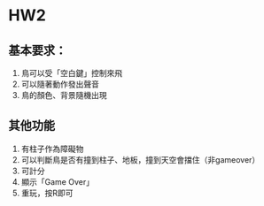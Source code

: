 # HW2
## 基本要求：
1. 鳥可以受「空白鍵」控制來飛
2. 可以隨著動作發出聲音
3. 鳥的顏色、背景隨機出現

## 其他功能
1. 有柱子作為障礙物
2. 可以判斷鳥是否有撞到柱子、地板，撞到天空會擋住（非gameover）
3. 可計分
4. 顯示「Game Over」
5. 重玩，按R即可